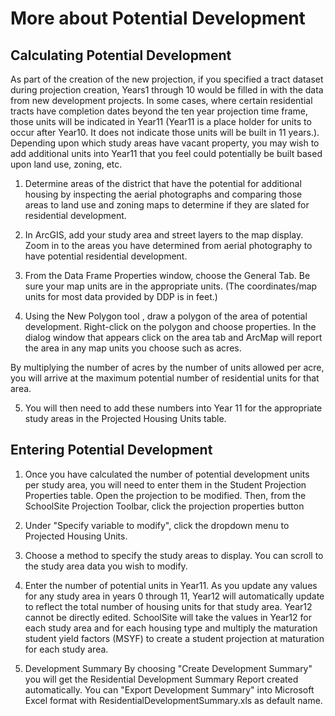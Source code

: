 # More about Potential Development

## Calculating Potential Development
As part of the creation of the new projection, if you specified a tract dataset during projection 
creation, Years1 through 10 would be filled in with the data from new development projects.  In some 
cases, where certain residential tracts have completion dates beyond the ten year projection time frame,
those units will be indicated in Year11 (Year11 is a place holder for units to occur after Year10.
It does not indicate those units will be built in 11 years.). Depending upon which study areas have
vacant property, you may wish to add additional units into Year11 that you feel could potentially be
built based upon land use, zoning, etc.

 

1. Determine areas of the district that have the potential for additional housing by inspecting the 
aerial photographs and comparing those areas to land use and zoning maps to determine if they are
slated for residential development.

2. In ArcGIS, add your study area and street layers to the map display.  Zoom in to the areas you have
determined from aerial photography to have potential residential development.

3. From the Data Frame Properties window, choose the General Tab.  Be sure your map units are in the
 appropriate units. (The coordinates/map units for most data provided by DDP is in feet.)

4. Using the New Polygon tool , draw a polygon of the area of potential development.  Right-click on the polygon and choose properties. In the dialog window that appears click on the area tab and ArcMap will report the area in any map units you choose such as acres.  

By multiplying the number of acres by the number of units allowed per acre, you will arrive at the maximum potential number of residential units for that area.

5. You will then need to add these numbers into Year 11 for the appropriate study areas in the Projected Housing Units table.  

## Entering Potential Development
1. Once you have calculated the number of potential development units per study area, you will need to enter them in the Student Projection Properties table.  Open the projection to be modified. Then, from the SchoolSite Projection Toolbar, click the projection properties button
2. Under "Specify variable to modify", click the dropdown menu to Projected Housing Units.

3. Choose a method to specify the study areas to display. You can scroll to the study area data you wish to modify.

4. Enter the number of potential units in Year11. As you update any values for any study area in years 0 through 11, Year12 will automatically update to reflect the total number of housing units for that study area. Year12 cannot be directly edited. SchoolSite will take the values in Year12 for each study area and for each housing type and multiply the maturation student yield factors (MSYF) to create a student projection at maturation for each study area.

5. Development Summary By choosing "Create Development Summary" you will get the Residential Development Summary Report created automatically. You can "Export Development Summary" into Microsoft Excel format with ResidentialDevelopmentSummary.xls as default name.
